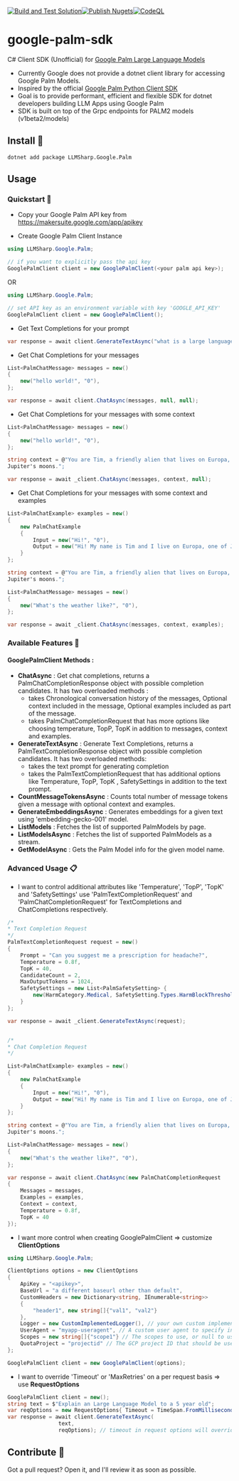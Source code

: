 [![Build and Test Solution](https://github.com/veerashayyagari/google-palm-sdk/actions/workflows/build-and-test.yml/badge.svg)](https://github.com/veerashayyagari/google-palm-sdk/actions/workflows/build-and-test.yml)[![Publish Nugets](https://github.com/veerashayyagari/google-palm-sdk/actions/workflows/publish-nuget.yml/badge.svg)](https://github.com/veerashayyagari/google-palm-sdk/actions/workflows/publish-nuget.yml)[![CodeQL](https://github.com/veerashayyagari/google-palm-sdk/actions/workflows/codeql.yml/badge.svg)](https://github.com/veerashayyagari/google-palm-sdk/actions/workflows/codeql.yml)
# google-palm-sdk
C# Client SDK (Unofficial) for [Google Palm Large Language Models](https://developers.generativeai.google/guide)
- Currently Google does not provide a dotnet client library for accessing Google Palm Models.
- Inspired by the official [Google Palm Python Client SDK](https://developers.generativeai.google/api/python/google/generativeai)
- Goal is to provide performant, efficient and flexible SDK for dotnet developers building LLM Apps using Google Palm
- SDK is built on top of the Grpc endpoints for PALM2 models (v1beta2/models)

## Install 💽

```
dotnet add package LLMSharp.Google.Palm
```

## Usage

### Quickstart 🚀

- Copy your Google Palm API key from https://makersuite.google.com/app/apikey

- Create Google Palm Client Instance

```csharp
using LLMSharp.Google.Palm;

// if you want to explicitly pass the api key
GooglePalmClient client = new GooglePalmClient(<your palm api key>);
```

OR

```csharp
using LLMSharp.Google.Palm;

// set API key as an environment variable with key 'GOOGLE_API_KEY'
GooglePalmClient client = new GooglePalmClient();
```

- Get Text Completions for your prompt

```csharp
var response = await client.GenerateTextAsync("what is a large language model?");
```

- Get Chat Completions for your messages

```csharp
List<PalmChatMessage> messages = new()
{
    new("hello world!", "0"),
};

var response = await client.ChatAsync(messages, null, null);
```

- Get Chat Completions for your  messages with some context

```csharp
List<PalmChatMessage> messages = new()
{
    new("hello world!", "0"),
};

string context = @"You are Tim, a friendly alien that lives on Europa, one of
Jupiter's moons.";

var response = await _client.ChatAsync(messages, context, null);
```

- Get Chat Completions for your messages with some context and examples
```csharp
List<PalmChatExample> examples = new()
{
    new PalmChatExample
    {
        Input = new("Hi!", "0"),
        Output = new("Hi! My name is Tim and I live on Europa, one of Jupiter's moons. Brr! It's cold down here!", "1")
    }
};

string context = @"You are Tim, a friendly alien that lives on Europa, one of
Jupiter's moons.";

List<PalmChatMessage> messages = new()
{
    new("What's the weather like?", "0"),
};

var response = await _client.ChatAsync(messages, context, examples);
```



### Available Features 🎯

#### GooglePalmClient Methods :

- **ChatAsync** : Get chat completions, returns a PalmChatCompletionResponse object with possible completion candidates. It has two overloaded methods :
    - takes Chronological conversation history of the messages, Optional context included in the message, Optional examples included as part of the message.
    - takes PalmChatCompletionRequest that has more options like choosing temperature, TopP, TopK in addition to messages, context and examples.
- **GenerateTextAsync** : Generate Text Completions, returns a PalmTextCompletionResponse object with possible completion candidates. It has two overloaded methods:
    - takes the text prompt for generating completion
    - takes the PalmTextCompletionRequest that has additional options like Temperature, TopP, TopK , SafetySettings in addition to the text prompt.
- **CountMessageTokensAsync** : Counts total number of message tokens given a message with optional context and examples.
- **GenerateEmbeddingsAsync** : Generates embeddings for a given text using 'embedding-gecko-001' model.
- **ListModels** : Fetches the list of supported PalmModels by page.
- **ListModelsAsync** : Fetches the list of supported PalmModels as a stream.
- **GetModelAsync** : Gets the Palm Model info for the given model name.

### Advanced Usage 📋

- I want to control additional attributes like 'Temperature', 'TopP', 'TopK' and 'SafetySettings' use 'PalmTextCompletionRequest' and 'PalmChatCompletionRequest' for TextCompletions and ChatCompletions respectively.

```csharp
/*
* Text Completion Request
*/
PalmTextCompletionRequest request = new()
{
    Prompt = "Can you suggest me a prescription for headache?",
    Temperature = 0.8f,
    TopK = 40,
    CandidateCount = 2,
    MaxOutputTokens = 1024,                
    SafetySettings = new List<PalmSafetySetting> {
        new(HarmCategory.Medical, SafetySetting.Types.HarmBlockThreshold.BlockNone)
    }
};

var response = await _client.GenerateTextAsync(request);


/*
* Chat Completion Request
*/

List<PalmChatExample> examples = new()
{
    new PalmChatExample
    {
        Input = new("Hi!", "0"),
        Output = new("Hi! My name is Tim and I live on Europa, one of Jupiter's moons. Brr! It's cold down here!", "1")
    }
};

string context = @"You are Tim, a friendly alien that lives on Europa, one of
Jupiter's moons.";

List<PalmChatMessage> messages = new()
{
    new("What's the weather like?", "0"),
};

var response = await client.ChatAsync(new PalmChatCompletionRequest
{
    Messages = messages,
    Examples = examples,
    Context = context,
    Temperature = 0.8f,
    TopK = 40
});

```

- I want more control when creating GooglePalmClient => customize **ClientOptions**

```csharp
using LLMSharp.Google.Palm;

ClientOptions options = new ClientOptions
{
    ApiKey = "<apikey>",
    BaseUrl = "a different baseurl other than default",
    CustomHeaders = new Dictionary<string, IEnumerable<string>>
    {
        "header1", new string[]{"val1", "val2"}
    },
    Logger = new CustomImplementedLogger(), // your own custom implementation of ILogger
    UserAgent = "myapp-useragent", // A custom user agent to specify in the channel metadata
    Scopes = new string[]{"scope1"} // The scopes to use, or null to use the default scopes.
    QuotaProject = "projectid" // The GCP project ID that should be used for quota and billing purposes.
};

GooglePalmClient client = new GooglePalmClient(options);
```

- I want to override 'Timeout' or 'MaxRetries' on a per request basis => use **RequestOptions**

```csharp
GooglePalmClient client = new(); 
string text = $"Explain an Large Language Model to a 5 year old";
var reqOptions = new RequestOptions{ Timeout = TimeSpan.FromMilliseconds(1)};
var response = await client.GenerateTextAsync(
                text,
                reqOptions); // timeout in request options will override the default timeout
```

## Contribute 🤝

Got a pull request? Open it, and I'll review it as soon as possible.